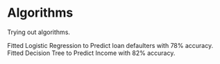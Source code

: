 # Algorithms

Trying out algorithms.

Fitted Logistic Regression to Predict loan defaulters with 78% accuracy.
Fitted Decision Tree to Predict Income with 82% accuracy. 

